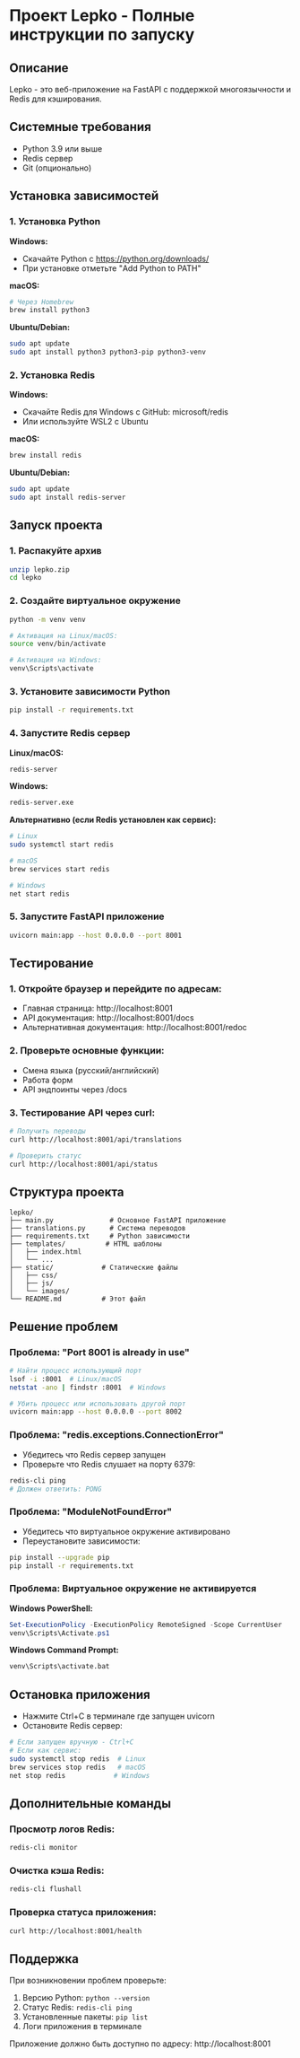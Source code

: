 # Проект Lepko - Полные инструкции по запуску

## Описание
Lepko - это веб-приложение на FastAPI с поддержкой многоязычности и Redis для кэширования.

## Системные требования
- Python 3.9 или выше
- Redis сервер
- Git (опционально)

## Установка зависимостей

### 1. Установка Python
**Windows:**
- Скачайте Python с https://python.org/downloads/
- При установке отметьте "Add Python to PATH"

**macOS:**
```bash
# Через Homebrew
brew install python3
```

**Ubuntu/Debian:**
```bash
sudo apt update
sudo apt install python3 python3-pip python3-venv
```

### 2. Установка Redis

**Windows:**
- Скачайте Redis для Windows с GitHub: microsoft/redis
- Или используйте WSL2 с Ubuntu

**macOS:**
```bash
brew install redis
```

**Ubuntu/Debian:**
```bash
sudo apt update
sudo apt install redis-server
```

## Запуск проекта

### 1. Распакуйте архив
```bash
unzip lepko.zip
cd lepko
```

### 2. Создайте виртуальное окружение
```bash
python -m venv venv

# Активация на Linux/macOS:
source venv/bin/activate

# Активация на Windows:
venv\Scripts\activate
```

### 3. Установите зависимости Python
```bash
pip install -r requirements.txt
```

### 4. Запустите Redis сервер

**Linux/macOS:**
```bash
redis-server
```

**Windows:**
```bash
redis-server.exe
```

**Альтернативно (если Redis установлен как сервис):**
```bash
# Linux
sudo systemctl start redis

# macOS
brew services start redis

# Windows
net start redis
```

### 5. Запустите FastAPI приложение
```bash
uvicorn main:app --host 0.0.0.0 --port 8001
```

## Тестирование

### 1. Откройте браузер и перейдите по адресам:
- Главная страница: http://localhost:8001
- API документация: http://localhost:8001/docs
- Альтернативная документация: http://localhost:8001/redoc

### 2. Проверьте основные функции:
- Смена языка (русский/английский)
- Работа форм
- API эндпоинты через /docs

### 3. Тестирование API через curl:
```bash
# Получить переводы
curl http://localhost:8001/api/translations

# Проверить статус
curl http://localhost:8001/api/status
```

## Структура проекта
```
lepko/
├── main.py              # Основное FastAPI приложение
├── translations.py      # Система переводов
├── requirements.txt     # Python зависимости
├── templates/          # HTML шаблоны
│   ├── index.html
│   └── ...
├── static/            # Статические файлы
│   ├── css/
│   ├── js/
│   └── images/
└── README.md          # Этот файл
```

## Решение проблем

### Проблема: "Port 8001 is already in use"
```bash
# Найти процесс использующий порт
lsof -i :8001  # Linux/macOS
netstat -ano | findstr :8001  # Windows

# Убить процесс или использовать другой порт
uvicorn main:app --host 0.0.0.0 --port 8002
```

### Проблема: "redis.exceptions.ConnectionError"
- Убедитесь что Redis сервер запущен
- Проверьте что Redis слушает на порту 6379:
```bash
redis-cli ping
# Должен ответить: PONG
```

### Проблема: "ModuleNotFoundError"
- Убедитесь что виртуальное окружение активировано
- Переустановите зависимости:
```bash
pip install --upgrade pip
pip install -r requirements.txt
```

### Проблема: Виртуальное окружение не активируется
**Windows PowerShell:**
```powershell
Set-ExecutionPolicy -ExecutionPolicy RemoteSigned -Scope CurrentUser
venv\Scripts\Activate.ps1
```

**Windows Command Prompt:**
```cmd
venv\Scripts\activate.bat
```

## Остановка приложения
- Нажмите Ctrl+C в терминале где запущен uvicorn
- Остановите Redis сервер:
```bash
# Если запущен вручную - Ctrl+C
# Если как сервис:
sudo systemctl stop redis  # Linux
brew services stop redis   # macOS
net stop redis            # Windows
```

## Дополнительные команды

### Просмотр логов Redis:
```bash
redis-cli monitor
```

### Очистка кэша Redis:
```bash
redis-cli flushall
```

### Проверка статуса приложения:
```bash
curl http://localhost:8001/health
```

## Поддержка
При возникновении проблем проверьте:
1. Версию Python: `python --version`
2. Статус Redis: `redis-cli ping`
3. Установленные пакеты: `pip list`
4. Логи приложения в терминале

Приложение должно быть доступно по адресу: http://localhost:8001
